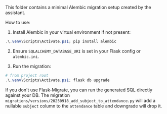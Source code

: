 This folder contains a minimal Alembic migration setup created by the assistant.

How to use:

1. Install Alembic in your virtual environment if not present:

```powershell
.\.venv\Scripts\Activate.ps1; pip install alembic
```

2. Ensure `SQLALCHEMY_DATABASE_URI` is set in your Flask config or `alembic.ini`.

3. Run the migration:

```powershell
# from project root
.\.venv\Scripts\Activate.ps1; flask db upgrade
```

If you don't use Flask-Migrate, you can run the generated SQL directly against your DB. The migration `migrations/versions/20250918_add_subject_to_attendance.py` will add a nullable `subject` column to the `attendance` table and downgrade will drop it.
